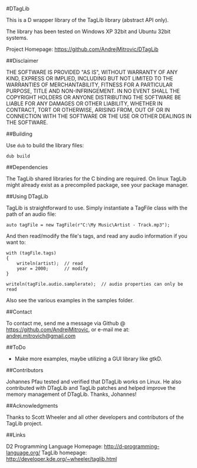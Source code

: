 #DTagLib

This is a D wrapper library of the TagLib library (abstract API only).

The library has been tested on Windows XP 32bit and Ubuntu 32bit systems.

Project Homepage: https://github.com/AndrejMitrovic/DTagLib
    
##Disclaimer

THE SOFTWARE IS PROVIDED "AS IS", WITHOUT WARRANTY OF ANY KIND, EXPRESS OR
IMPLIED, INCLUDING BUT NOT LIMITED TO THE WARRANTIES OF MERCHANTABILITY,
FITNESS FOR A PARTICULAR PURPOSE, TITLE AND NON-INFRINGEMENT. IN NO EVENT
SHALL THE COPYRIGHT HOLDERS OR ANYONE DISTRIBUTING THE SOFTWARE BE LIABLE
FOR ANY DAMAGES OR OTHER LIABILITY, WHETHER IN CONTRACT, TORT OR OTHERWISE,
ARISING FROM, OUT OF OR IN CONNECTION WITH THE SOFTWARE OR THE USE OR OTHER
DEALINGS IN THE SOFTWARE. 

##Building

Use `dub` to build the library files:

```
dub build
```


##Dependencies

The TagLib shared libraries for the C binding are required. On linux TagLib might already exist as a precompiled package, see your package manager.

##Using DTagLib

TagLib is straightforward to use. Simply instantiate a TagFile class with the path of an audio file:

```
auto tagFile = new TagFile(r"C:\My Music\Artist - Track.mp3");
```

And then read/modify the file's tags, and read any audio information if you want to:

```
with (tagFile.tags)
{
    writeln(artist);  // read
    year = 2000;      // modify
}

writeln(tagFile.audio.samplerate);  // audio properties can only be read
```

Also see the various examples in the samples folder.

##Contact

To contact me, send me a message via Github @ https://github.com/AndrejMitrovic, or e-mail me at: andrej.mitrovich@gmail.com

##ToDo

- Make more examples, maybe utilizing a GUI library like gtkD.

##Contributors

Johannes Pfau tested and verified that DTagLib works on Linux.
He also contributed with DTagLib and TagLib patches and helped improve the
memory management of DTagLib. Thanks, Johannes!
    
##Acknowledgments

Thanks to Scott Wheeler and all other developers and contributors of the TagLib project.

##Links

D2 Programming Language Homepage: http://d-programming-language.org/
TagLib homepage: http://developer.kde.org/~wheeler/taglib.html
